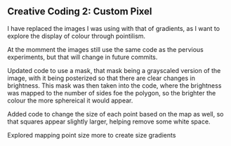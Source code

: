 ## Creative Coding 2: Custom Pixel

I have replaced the images I was using with that of gradients, as I want to explore the display of colour through pointilism.

At the momment the images still use the same code as the pervious experiments, but that will change in future commits. 

Updated code to use a mask, that mask being a grayscaled version of the image, with it being posterized so that there are clear changes in brightness. This mask was then taken into the code, where the brightness was mapped to the number of sides foe the polygon, so the brighter the colour the more sphereical it would appear.

Added code to change the size of each point based on the map as well, so that squares appear slightly larger, helping remove some white space.

Explored mapping point size more to create size gradients


